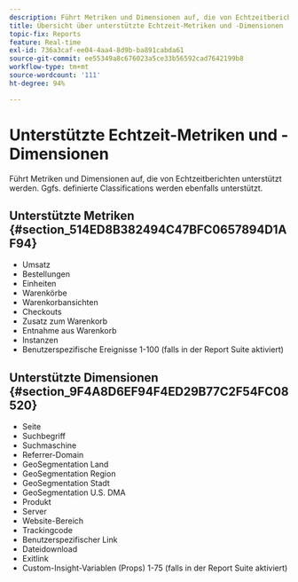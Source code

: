 ```yaml
---
description: Führt Metriken und Dimensionen auf, die von Echtzeitberichten unterstützt werden. Ggfs. definierte Classifications werden ebenfalls unterstützt.
title: Übersicht über unterstützte Echtzeit-Metriken und -Dimensionen
topic-fix: Reports
feature: Real-time
exl-id: 736a3caf-ee04-4aa4-8d9b-ba891cabda61
source-git-commit: ee55349a8c676023a5ce33b56592cad7642199b8
workflow-type: tm+mt
source-wordcount: '111'
ht-degree: 94%

---
```


# Unterstützte Echtzeit-Metriken und -Dimensionen

Führt Metriken und Dimensionen auf, die von Echtzeitberichten unterstützt werden. Ggfs. definierte Classifications werden ebenfalls unterstützt.

## Unterstützte Metriken {#section_514ED8B382494C47BFC0657894D1AF94}

* Umsatz
* Bestellungen
* Einheiten
* Warenkörbe
* Warenkorbansichten
* Checkouts
* Zusatz zum Warenkorb
* Entnahme aus Warenkorb
* Instanzen
* Benutzerspezifische Ereignisse 1-100 (falls in der Report Suite aktiviert)

## Unterstützte Dimensionen {#section_9F4A8D6EF94F4ED29B77C2F54FC08520}

* Seite
* Suchbegriff
* Suchmaschine
* Referrer-Domain
* GeoSegmentation Land
* GeoSegmentation Region
* GeoSegmentation Stadt
* GeoSegmentation U.S. DMA
* Produkt
* Server
* Website-Bereich
* Trackingcode
* Benutzerspezifischer Link
* Dateidownload
* Exitlink
* Custom-Insight-Variablen (Props) 1-75 (falls in der Report Suite aktiviert)
